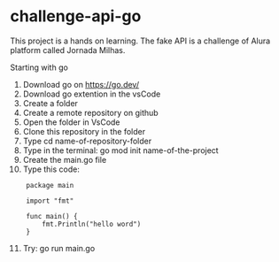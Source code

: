 # challenge-api-go

This project is a hands on learning. The fake API is a challenge of Alura platform called Jornada Milhas.

Starting with go

1) Download go on https://go.dev/
2) Download go extention in the vsCode
3) Create a folder
4) Create a remote repository on github
5) Open the folder in VsCode
6) Clone this repository in the folder
7) Type cd name-of-repository-folder
8) Type in the terminal: go mod init name-of-the-project
9) Create the main.go file
10) Type this code:
```
    package main

    import "fmt"

    func main() {
        fmt.Println("hello word")
    }
``` 
11) Try: go run main.go   

